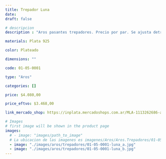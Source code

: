 ```yaml
---
title: Trepador Luna
date: 
draft: false

# descripcion
description : "Aros pasantes trepadores. Precio por par. Se ajusta detrás del lóbulo sin tuerquita. En plata 925."

materials: Plata 925

color: Plateado

dimensions: ""

code: 01-05-0001

type: "Aros"

categories: []

price: $4.080,00

price_eftvo: $3.468,00

link_mercado_shop: https://inplata.mercadoshops.com.ar/MLA-1113262686-aros-plata-925-trepador-luna-_JM

# Images
# first image will be shown in the product page
images:
  # - image: "images/path_to_image"
  # La ubicacion de las imagenes es imagenes/Aros/Aros.Trepadores/01-05-0001-trepador-luna
  - image: "./images/aros/trepadores/01-05-0001-luna_a.jpg"
  - image: "./images/aros/trepadores/01-05-0001-luna_b.jpg"
---
```

